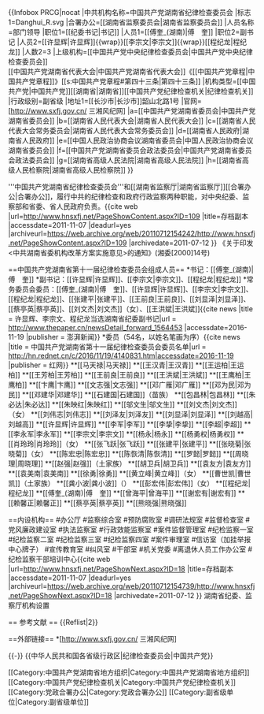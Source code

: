 {{Infobox PRCG|nocat
|中共机构名称=中国共产党湖南省纪律检查委员会
|标志1=Danghui_R.svg
|合署办公=[[湖南省监察委员会|湖南省监察委员会]]
|人员名称=部门领导
|职位1=[[纪委书记|书记]]
|人员1=[[傅奎_(湖南)|傅　奎]]
|职位2=副书记
|人员2=[[许显辉|许显辉]]{{wrap}}[[李宗文|李宗文]]{{wrap}}[[程纪龙|程纪龙]]
|人数2=3
|上级机构=[[中国共产党中央纪律检查委员会|中国共产党中央纪律检查委员会]]<br>[[中国共产党湖南省代表大会|中国共产党湖南省代表大会]]<ref>《[[中国共产党章程|中国共产党章程]]》[[s:中国共产党章程#第四十三条|第四十三条]]</ref>
|机构类型=[[中国共产党|中国共产党]][[湖南省|湖南省]][[中国共产党纪律检查机关|纪律检查机关]]
|行政级别=副省级
|地址1=[[长沙市|长沙市]]韶山北路1号
|官网=[http://www.sxfj.gov.cn/ 三湘风纪网]
|a=[[中国共产党湖南省委员会|中国共产党湖南省委员会]]
|b=[[湖南省人民代表大会|湖南省人民代表大会]]
|c=[[湖南省人民代表大会常务委员会|湖南省人民代表大会常务委员会]]
|d=[[湖南省人民政府|湖南省人民政府]]
|e=[[中国人民政治协商会议湖南省委员会|中国人民政治协商会议湖南省委员会]]
|f=[[中国共产党湖南省委员会政法委员会|中国共产党湖南省委员会政法委员会]]
|g=[[湖南省高级人民法院|湖南省高级人民法院]]
|h=[[湖南省高级人民检察院|湖南省高级人民检察院]]
}}

'''中国共产党湖南省纪律检查委员会'''和[[湖南省监察厅|湖南省监察厅]][[合署办公|合署办公]]，履行中共的纪律检查和政府行政监察两种职能，对中央纪委、监察部和省委、省人民政府负责。<ref>{{cite web |url=http://www.hnsxfj.net/PageShowContent.aspx?ID=109 |title=存档副本 |accessdate=2011-11-07 |deadurl=yes |archiveurl=https://web.archive.org/web/20110712154242/http://www.hnsxfj.net/PageShowContent.aspx?ID=109 |archivedate=2011-07-12 }} 《关于印发<中共湖南省委机构改革方案实施意见>的通知》(湘委[2000]14号)</ref>

==中国共产党湖南省第十一届纪律检查委员会组成人员==
*书记：[[傅奎_(湖南)|傅　奎]]
*副书记：[[许显辉|许显辉]]、[[李宗文|李宗文]]、[[程纪龙|程纪龙]]
*常务委员会委员：[[傅奎_(湖南)|傅　奎]]、[[许显辉|许显辉]]、[[李宗文|李宗文]]、[[程纪龙|程纪龙]]、[[张建平|张建平]]、[[王前良|王前良]]、[[刘显泽|刘显泽]]、[[蔡亭英|蔡亭英]]、[[刘文杰|刘文杰]]（女）、[[王洪斌|王洪斌]]<ref>{{cite news |title = 许显辉、李宗文、程纪龙当选湖南省纪委副书记|url = http://www.thepaper.cn/newsDetail_forward_1564453 |accessdate=2016-11-19 |publisher = 澎湃新闻}}</ref>
*委员（54名，以姓名笔画为序）<ref>{{cite news |title = 中国共产党湖南省第十一届纪律检查委员会委员名单|url = http://hn.rednet.cn/c/2016/11/19/4140831.htm|accessdate=2016-11-19 |publisher = 红网}}</ref>
**[[马天禄|马天禄]]
**[[王汉青|王汉青]]
**[[王运柏|王运柏]]
**[[王芳柏|王芳柏]]
**[[王前良|王前良]]
**[[王洪斌|王洪斌]]
**[[王鹰柏|王鹰柏]]
**[[卞鹰|卞鹰]]
**[[文志强|文志强]]
**[[邓广雁|邓广雁]]
**[[邓为民|邓为民]]
**[[邓建华|邓建华]]
**[[石建国|石建国]]（苗族）
**[[包昌林|包昌林]]
**[[朱必达|朱必达]]
**[[朱映红|朱映红]]
**[[邬文生|邬文生]]
**[[刘文杰|刘文杰]]（女）
**[[刘伟志|刘伟志]]
**[[刘泽友|刘泽友]]
**[[刘显泽|刘显泽]]
**[[刘越高|刘越高]]
**[[许显辉|许显辉]]
**[[李军|李军]]
**[[李挚|李挚]]
**[[李超|李超]]
**[[李永军|李永军]]
**[[李宗文|李宗文]]
**[[杨永|杨永]]
**[[杨勇权|杨勇权]]
**[[肖玲玲|肖玲玲]]（女）
**[[张飞跃|张飞跃]]
**[[张建平|张建平]]
**[[张晓菊|张晓菊]]（女）
**[[陈宏忠|陈宏忠]]
**[[陈恢清|陈恢清]]
**[[罗懿|罗懿]]
**[[周晓理|周晓理]]
**[[赵强|赵强]]（土家族）
**[[胡卫兵|胡卫兵]]
**[[袁友方|袁友方]]
**[[袁美南|袁美南]]
**[[徐勇|徐勇]]
**[[黄立峰|黄立峰]]（女）
**[[曹世凯|曹世凯]]（土家族）
**[[龚小波|龚小波]]（）
**[[彭宏伟|彭宏伟]]（女）
**[[程纪龙|程纪龙]]
**[[傅奎_(湖南)|傅　奎]]
**[[曾海平|曾海平]]
**[[谢宏有|谢宏有]]
**[[赖馨正|赖馨正]]
**[[蔡亭英|蔡亭英]]
**[[熊晓强|熊晓强]]

==内设机构==
#办公厅 
#监察综合室 
#预防腐败室 
#调研法规室 
#监督检查室 
#党风廉政建设室 
#执法监察室 
#行政效能监察室 
#案件监督管理室 
#纪检监察一室 
#纪检监察二室 
#纪检监察三室 
#纪检监察四室 
#案件审理室 
#信访室（加挂举报中心牌子） 
#宣传教育室 
#纠风室 
#干部室 
#机关党委 
#离退休人员工作办公室 
#纪检监察干部培训中心<ref>{{cite web |url=http://www.hnsxfj.net/PageShowNext.aspx?ID=18 |title=存档副本 |accessdate=2011-11-07 |deadurl=yes |archiveurl=https://web.archive.org/web/20110712154739/http://www.hnsxfj.net/PageShowNext.aspx?ID=18 |archivedate=2011-07-12 }} 湖南省纪委、监察厅机构设置</ref> 

== 参考文献 ==
{{Reflist|2}}

==外部链接==
*[http://www.sxfj.gov.cn/ 三湘风纪网]

{{-}}
{{中华人民共和国各省级行政区|纪律检查委员会|中国共产党}}

[[Category:中国共产党湖南省地方组织|Category:中国共产党湖南省地方组织]]
[[Category:中国共产党纪律检查机关|Category:中国共产党纪律检查机关]]
[[Category:党政合署办公|Category:党政合署办公]]
[[Category:副省级单位|Category:副省级单位]]